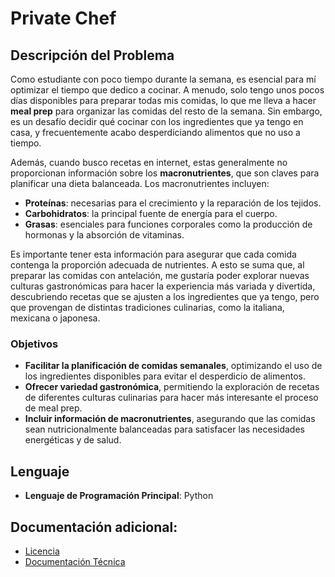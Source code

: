 # Private Chef

## Descripción del Problema

Como estudiante con poco tiempo durante la semana, es esencial para mí optimizar el tiempo que dedico a cocinar. A menudo, solo tengo unos pocos días disponibles para preparar todas mis comidas, lo que me lleva a hacer **meal prep** para organizar las comidas del resto de la semana. Sin embargo, es un desafío decidir qué cocinar con los ingredientes que ya tengo en casa, y frecuentemente acabo desperdiciando alimentos que no uso a tiempo.

Además, cuando busco recetas en internet, estas generalmente no proporcionan información sobre los **macronutrientes**, que son claves para planificar una dieta balanceada. Los macronutrientes incluyen:
- **Proteínas**: necesarias para el crecimiento y la reparación de los tejidos.
- **Carbohidratos**: la principal fuente de energía para el cuerpo.
- **Grasas**: esenciales para funciones corporales como la producción de hormonas y la absorción de vitaminas.

Es importante tener esta información para asegurar que cada comida contenga la proporción adecuada de nutrientes. A esto se suma que, al preparar las comidas con antelación, me gustaría poder explorar nuevas culturas gastronómicas para hacer la experiencia más variada y divertida, descubriendo recetas que se ajusten a los ingredientes que ya tengo, pero que provengan de distintas tradiciones culinarias, como la italiana, mexicana o japonesa.

### Objetivos

- **Facilitar la planificación de comidas semanales**, optimizando el uso de los ingredientes disponibles para evitar el desperdicio de alimentos.
- **Ofrecer variedad gastronómica**, permitiendo la exploración de recetas de diferentes culturas culinarias para hacer más interesante el proceso de meal prep.
- **Incluir información de macronutrientes**, asegurando que las comidas sean nutricionalmente balanceadas para satisfacer las necesidades energéticas y de salud.

## Lenguaje

- **Lenguaje de Programación Principal**: Python

## Documentación adicional:

- [Licencia](./LICENSE)
- [Documentación Técnica](./documentation)